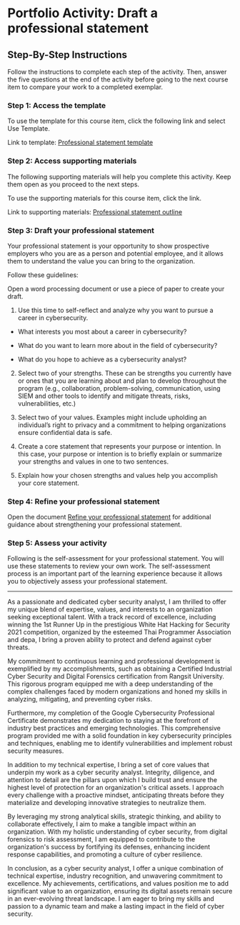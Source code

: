 # Portfolio Activity: Draft a professional statement

## Step-By-Step Instructions
Follow the instructions to complete each step of the activity. Then, answer the five questions at the end of the activity before going to the next course item to compare your work to a completed exemplar.

### Step 1: Access the template

To use the template for this course item, click the following link and select Use Template. 

Link to template: [Professional statement template](https://docs.google.com/document/d/149i6MBJ0zyikvwNFBb0CkBaPCqj8B5sr9JH2_baNFRc/template/preview)

### Step 2: Access supporting materials

The following supporting materials will help you complete this activity. Keep them open as you proceed to the next steps. 

To use the supporting materials for this course item, click the link. 

Link to supporting materials: [Professional statement outline](https://docs.google.com/document/d/12fvZXSrCHs2cE9GUNkc0ypfCb77QdKVFnofQ4aBuxFU/template/preview)

### Step 3: Draft your professional statement

Your professional statement is your opportunity to show prospective employers who you are as a person and potential employee, and it allows them to understand the value you can bring to the organization.

Follow these guidelines:

Open a word processing document or use a piece of paper to create your draft. 

1. Use this time to self-reflect and analyze why you want to pursue a career in cybersecurity.

- What interests you most about a career in cybersecurity?	

- What do you want to learn more about in the field of cybersecurity?

- What do you hope to achieve as a cybersecurity analyst?

2. Select two of your strengths. These can be strengths you currently have or ones that you are learning about and plan to develop throughout the program (e.g., collaboration, problem-solving, communication, using SIEM and other tools to identify and mitigate threats, risks, vulnerabilities, etc.) 

3. Select two of your values. Examples might include upholding an individual’s right to privacy and a commitment to helping organizations ensure confidential data is safe.

4. Create a core statement that represents your purpose or intention. In this case, your purpose or intention is to briefly explain or summarize your strengths and values in one to two sentences.

5. Explain how your chosen strengths and values help you accomplish your core statement.

### Step 4: Refine your professional statement

Open the document [Refine your professional statement](https://docs.google.com/document/d/1uodGPtGAS247wACdtJ7ITe3BcwFL993sQy5P9_pAj48/template/preview) for additional guidance about strengthening your professional statement.

### Step 5: Assess your activity

Following is the self-assessment for your professional statement. You will use these statements to review your own work. The self-assessment process is an important part of the learning experience because it allows you to objectively assess your professional statement.

---

As a passionate and dedicated cyber security analyst, I am thrilled to offer my unique blend of expertise, values, and interests to an organization seeking exceptional talent. With a track record of excellence, including winning the 1st Runner Up in the prestigious White Hat Hacking for Security 2021 competition, organized by the esteemed Thai Programmer Association and depa, I bring a proven ability to protect and defend against cyber threats.

My commitment to continuous learning and professional development is exemplified by my accomplishments, such as obtaining a Certified Industrial Cyber Security and Digital Forensics certification from Rangsit University. This rigorous program equipped me with a deep understanding of the complex challenges faced by modern organizations and honed my skills in analyzing, mitigating, and preventing cyber risks.

Furthermore, my completion of the Google Cybersecurity Professional Certificate demonstrates my dedication to staying at the forefront of industry best practices and emerging technologies. This comprehensive program provided me with a solid foundation in key cybersecurity principles and techniques, enabling me to identify vulnerabilities and implement robust security measures.

In addition to my technical expertise, I bring a set of core values that underpin my work as a cyber security analyst. Integrity, diligence, and attention to detail are the pillars upon which I build trust and ensure the highest level of protection for an organization's critical assets. I approach every challenge with a proactive mindset, anticipating threats before they materialize and developing innovative strategies to neutralize them.

By leveraging my strong analytical skills, strategic thinking, and ability to collaborate effectively, I aim to make a tangible impact within an organization. With my holistic understanding of cyber security, from digital forensics to risk assessment, I am equipped to contribute to the organization's success by fortifying its defenses, enhancing incident response capabilities, and promoting a culture of cyber resilience.

In conclusion, as a cyber security analyst, I offer a unique combination of technical expertise, industry recognition, and unwavering commitment to excellence. My achievements, certifications, and values position me to add significant value to an organization, ensuring its digital assets remain secure in an ever-evolving threat landscape. I am eager to bring my skills and passion to a dynamic team and make a lasting impact in the field of cyber security.